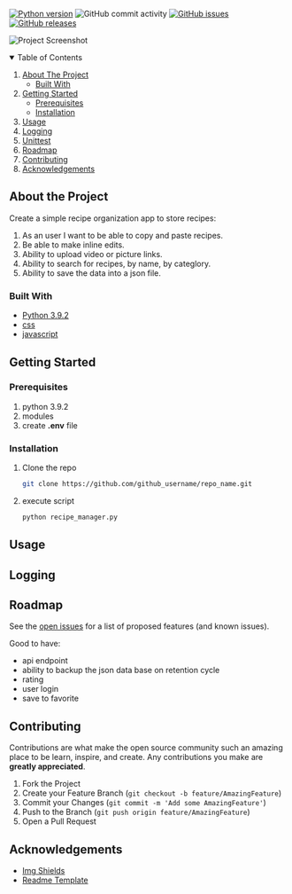 <!-- PROJECT SHIELDS -->
<!--
https://www.markdownguide.org/basic-syntax/#reference-style-links
-->

[![Python version][python-shield]][python-url]
![GitHub commit activity][commits-shield]
[![GitHub issues][issues-shield]][issues-url]
[![GitHub releases][releases-shield]][releases-url]

![Project Screenshot][product-screenshot]

<!-- TABLE OF CONTENTS -->
<details open="open">
  <summary>Table of Contents</summary>
  <ol>
    <li>
      <a href="#about-the-project">About The Project</a>
      <ul>
        <li><a href="#built-with">Built With</a></li>
      </ul>
    </li>
    <li>
      <a href="#getting-started">Getting Started</a>
      <ul>
        <li><a href="#prerequisites">Prerequisites</a></li>
        <li><a href="#installation">Installation</a></li>
      </ul>
    </li>
    <li><a href="#usage">Usage</a></li>
    <li><a href="#logging">Logging</a></li>
    <li><a href="#unittest">Unittest</a></li>
    <li><a href="#roadmap">Roadmap</a></li>
    <li><a href="#contributing">Contributing</a></li>
    <li><a href="#acknowledgements">Acknowledgements</a></li>
  </ol>
</details>

## About the Project

Create a simple recipe organization app to store recipes:
1. As an user I want to be able to copy and paste recipes.
2. Be able to make inline edits.
3. Ability to upload video or picture links.
4. Ability to search for recipes, by name, by categlory.
5. Ability to save the data into a json file.


### Built With

* [Python 3.9.2](https://www.python.org/downloads/release/python-392/)
* [css]()
* [javascript]()

<!-- GETTING STARTED -->
## Getting Started

### Prerequisites

1. python 3.9.2
2. modules
3. create **.env** file

### Installation

1. Clone the repo
   ```sh
   git clone https://github.com/github_username/repo_name.git
   ```
2. execute script
   ```sh
   python recipe_manager.py
   ``` 

<!-- Usage -->
## Usage

<!-- LOGGING -->
## Logging

<!-- ROADMAP -->
## Roadmap

See the [open issues](https://github.com/thraddash/recipe_manager/issues) for a list of proposed features (and known issues).

Good to have:
* api endpoint
* ability to backup the json data base on retention cycle
* rating
* user login
* save to favorite

<!-- CONTRIBUTING -->
## Contributing

Contributions are what make the open source community such an amazing place to be learn, inspire, and create. Any contributions you make are **greatly appreciated**.

1. Fork the Project
2. Create your Feature Branch (`git checkout -b feature/AmazingFeature`)
3. Commit your Changes (`git commit -m 'Add some AmazingFeature'`)
4. Push to the Branch (`git push origin feature/AmazingFeature`)
5. Open a Pull Request

<!-- ACKNOWLEDGEMENTS -->
## Acknowledgements
* [Img Shields](https://shields.io)
* [Readme Template](https://github.com/othneildrew/Best-README-Template)

<!-- MARKDOWN LINKS & IMAGES -->
[python-shield]: https://img.shields.io/badge/Python-3.9.2-blue.svg
[python-url]: https://www.python.org/downloads/release/python-392/
[commits-shield]: https://img.shields.io/github/commit-activity/y/thraddash/recipe_manager?color=orange
[issues-shield]: https://img.shields.io/github/issues/thraddash/recipe_manager
[issues-url]: https://github.com/thraddash/recipe_manager/issues
[releases-shield]: https://img.shields.io/github/release/thraddash/recipe_manager
[releases-url]: https://github.com/thraddash/recipe_manager/releases
[product-screenshot]: images/screenshot.jpg
